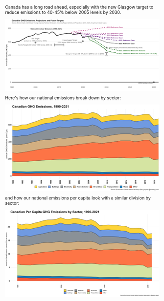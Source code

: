 Canada has a long road ahead, especially with the new Glasgow target to reduce emissions to 40-45% below 2005 levels by 2030.

<a href="images/emissions_and_targets_both.png" target="_blank">
  <img border="0" align="center"  src="images/emissions_and_targets_both.png"/>
</a>


Here's how our national emissions break down by sector:

<a href="images/emissions_and_targets_simple.png" target="_blank">
  <img border="0" align="center"  src="images/nir_natl.png"/>
</a>

and how our national emissions per capita look with a similar division by sector:

<a href="images/emissions_and_targets_simple.png" target="_blank">
  <img border="0" align="center"  src="images/natl_per_cap.png"/>
</a>


